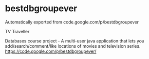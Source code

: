 # bestdbgroupever
Automatically exported from code.google.com/p/bestdbgroupever

TV Traveller

Databases course project - A multi-user java application that lets you add/search/comment/like locations of movies and television series.
https://code.google.com/p/bestdbgroupever/
